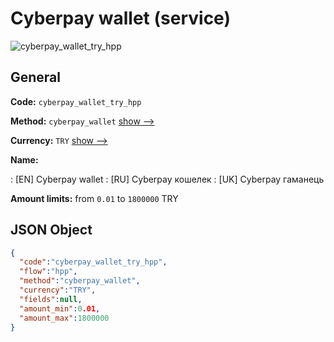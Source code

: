 
# Сyberpay wallet (service) 
![cyberpay_wallet_try_hpp](https://static.openfintech.io/payment_methods/cyberpay_wallet_try_hpp/logo.svg?w=400&c=v0.59.26#w200)  

## General 
 
**Code:** `cyberpay_wallet_try_hpp` 
 
**Method:** `cyberpay_wallet` 
 [show -->](/payment-methods/cyberpay_wallet/) 
 
**Currency:** `TRY` [show -->](/currencies/TRY/) 
 
**Name:** 
 
:	[EN] Сyberpay wallet 
:	[RU] Сyberpay кошелек 
:	[UK] Сyberpay гаманець 
 
**Amount limits:** from `0.01` to `1800000` TRY 

## JSON Object 

```json
{
  "code":"cyberpay_wallet_try_hpp",
  "flow":"hpp",
  "method":"cyberpay_wallet",
  "currency":"TRY",
  "fields":null,
  "amount_min":0.01,
  "amount_max":1800000
}
```  
